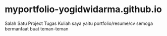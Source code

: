# myportfolio-yogidwidarma.github.io
Salah Satu Project Tugas Kuliah saya yaitu portfolio/resume/cv semoga bermanfaat buat teman-teman
